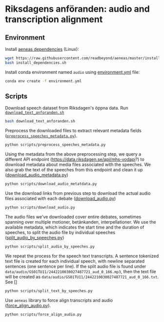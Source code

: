 # Riksdagens anföranden: audio and transcription alignment

## Environment

Install [aeneas dependencies](https://github.com/readbeyond/aeneas/blob/master/wiki/INSTALL.md) (Linux):

```bash
wget https://raw.githubusercontent.com/readbeyond/aeneas/master/install_dependencies.sh
bash install_dependencies.sh
```

Install conda environment named `audio` using [environment.yml](https://github.com/kb-labb/riksdagen_anforanden/blob/main/environment.yml) file:

```bash
conda env create -f environment.yml
```

## Scripts

Download speech dataset from Riksdagen's öppna data. Run [`download_text_anforanden.sh`](https://github.com/kb-labb/riksdagen_anforanden/blob/main/download_text_anforanden.sh)

```bash
bash download_text_anforanden.sh
```

Preprocess the downloaded files to extract relevant metadata fields ([`preprocess_speeches_metadata.py`](https://github.com/kb-labb/riksdagen_anforanden/blob/main/scripts/preprocess_speeches_metadata.py)).

```bash
python scripts/preprocess_speeches_metadata.py
```

Using the metadata from the above preprocessing step, we query a different API endpoint (https://data.riksdagen.se/api/mhs-vodapi?) to download metadata about media files associated with the speeches. We also grab the text of the speeches from this endpoint and clean it up ([download_audio_metadata.py](https://github.com/kb-labb/riksdagen_anforanden/blob/main/scripts/download_audio_metadata.py))

```bash
python scripts/download_audio_metatdata.py
```

Use the download links from previous step to download the actual audio files associated with each debate ([download_audio.py](https://github.com/kb-labb/riksdagen_anforanden/blob/main/scripts/download_audio.py))

```bash
python scripts/download_audio.py
```

The audio files we've downloaded cover entire debates, sometimes spanning over multiple motioner, betänkanden, interpellationer. We use the available metadata, which indicates the start time and the duration of speeches, to split the audio file by individual speeches ([split_audio_by_speeches.py](https://github.com/kb-labb/riksdagen_anforanden/blob/main/scripts/split_audio_by_speeches.py))

```bash
python scripts/split_audio_by_speeches.py
```

We repeat the process for the speech text transcripts. A sentence tokenized text file is created for each individual speech, with newline separated sentences (one sentence per line). If the split audio file is found under `data/audio/GS01TU11/2442210030027487721_aud_0_166.mp3`, then the text file will be created as `data/audio/GS01TU11/2442210030027487721_aud_0_166.txt`. See []

```bash
python scripts/split_text_by_speeches.py
```

Use `aeneas` library to force align transcripts and audio ([force_align_audio.py](https://github.com/kb-labb/riksdagen_anforanden/blob/main/scripts/force_align_audio.py)). 

```bash
python scripts/force_align_audio.py
```